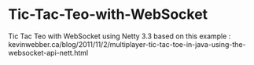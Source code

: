 Tic-Tac-Teo-with-WebSocket
==========================

Tic Tac Teo with WebSocket using Netty 3.3 based on this example : kevinwebber.ca/blog/2011/11/2/multiplayer-tic-tac-toe-in-java-using-the-websocket-api-nett.html